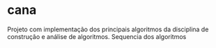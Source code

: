 # cana
Projeto com implementação dos principais algoritmos da disciplina de construção e análise de algoritmos.
Sequencia dos algoritmos
